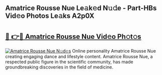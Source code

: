## Amatrice Rousse Nue Le𝚊k𝚎d N𝚞𝚍e - Part-HBs Vid𝚎o Photos Le𝚊ks A2p0X

# <h2><a href="http://fb9t2i8.evod.top/?m=Amatrice+Rousse+Nue">🔗 👉🔴 Amatrice Rousse Nue Vid𝚎o Ph𝚘t𝚘s</a></h2>

[![Amatrice Rousse Nue N𝚞d𝚎s](https://i.imgur.com/8V9OHl7.gif)](http://fb9t2i8.evod.top/?m=Amatrice+Rousse+Nue)
Online personality Amatrice Rousse Nue creating engaging dance and lifestyle content. Amatrice Rousse Nue, a respected public figure in the scientific community, has made groundbreaking discoveries in the field of medicine. 
